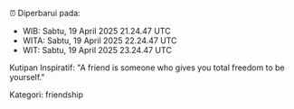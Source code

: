 ⏰ Diperbarui pada:
- WIB: Sabtu, 19 April 2025 21.24.47 UTC
- WITA: Sabtu, 19 April 2025 22.24.47 UTC
- WIT: Sabtu, 19 April 2025 23.24.47 UTC

Kutipan Inspiratif:
"A friend is someone who gives you total freedom to be yourself."


Kategori: friendship

